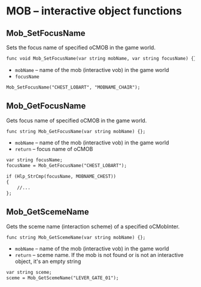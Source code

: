 # MOB – interactive object functions

## Mob_SetFocusName

Sets the focus name of specified oCMOB in the game world.

```dae
func void Mob_SetFocusName(var string mobName, var string focusName) {};
```

- `mobName` – name of the mob (interactive vob) in the game world
- `focusName`

```dae title="Example usage"
Mob_SetFocusName("CHEST_LOBART", "MOBNAME_CHAIR");
```

## Mob_GetFocusName

Gets focus name of specified oCMOB in the game world.

```dae
func string Mob_GetFocusName(var string mobName) {};
```

- `mobName` – name of the mob (interactive vob) in the game world
- `return` – focus name of oCMOB

```dae title="Example usage"
var string focusName;
focusName = Mob_GetFocusName("CHEST_LOBART");

if (Hlp_StrCmp(focusName, MOBNAME_CHEST))
{
    //...
};
```

## Mob_GetScemeName

Gets the sceme name (interaction scheme) of a specified oCMobInter.

```dae
func string Mob_GetScemeName(var string mobName) {};
```

- `mobName` – name of the mob (interactive vob) in the game world
- `return` – sceme name. If the mob is not found or is not an interactive object, it's an empty string

```dae title="Example usage"
var string sceme;
sceme = Mob_GetScemeName("LEVER_GATE_01");
```
